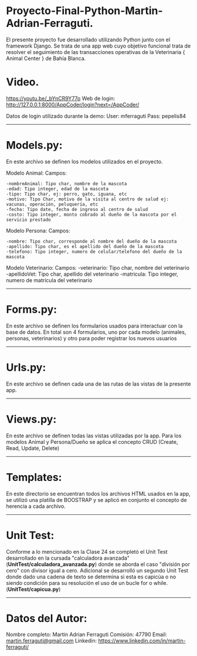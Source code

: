 # Proyecto-Final-Python-Martin-Adrian-Ferraguti.

El presente proyecto fue desarrollado utilizando Python junto con el framework Django. 
Se trata de una app web cuyo objetivo funcional trata de resolver el seguimiento de las transacciones operativas de la Veterinaria { Animal Center } de Bahía Blanca.

# Video.
https://youtu.be/_bYnCR9Y77o
Web de login: http://127.0.0.1:8000/AppCoder/login?next=/AppCoder/

Datos de login utilizado durante la demo:
User: mferraguti
Pass: pepelis84
_______________________________________________________________________________________________________________________________________________________________________
# Models.py:
En este archivo se definen los modelos utilizados en el proyecto.

Modelo Animal: 
Campos:

    -nombreAnimal: Tipo char, nombre de la mascota
    -edad: Tipo integer, edad de la mascota
    -tipo: Tipo char, ej: perro, gato, iguana, etc
    -motivo: Tipo Char, motivo de la visita al centro de salud ej: vacunas, operación, peluquería, etc
    -fecha: Tipo date, fecha de ingreso al centro de salud
    -costo: Tipo integer, monto cobrado al dueño de la mascota por el servicio prestado


Modelo Persona: 
Campos: 

    -nombre: Tipo char, corresponde al nombre del dueño de la mascota
    -apellido: Tipo char, es el apellido del dueño de la mascota
    -telefono: Tipo integer, numero de celular/telefono del dueño de la mascota


Modelo Veterinario:
Campos:
    -veterinario: Tipo char, nombre del veterinario
    -apellidoVet: Tipo char, apellido del veterinario
    -matricula: Tipo integer, numero de matrícula del veterinario

_______________________________________________________________________________________________________________________________________________________________________
# Forms.py:
En este archivo se definen los formularios usados para interactuar con la base de datos.
En total son 4 formularios, uno por cada modelo (animales, personas, veterinarios) y otro para poder registrar los nuevos usuarios 
_______________________________________________________________________________________________________________________________________________________________________


# Urls.py:
En este archivo se definen cada una de las rutas de las vistas de la presente app.
_______________________________________________________________________________________________________________________________________________________________________


# Views.py:
En este archivo se definen todas las vistas utilizadas por la app.
Para los modelos Animal y Persona/Dueño se aplica el concepto CRUD (Create, Read, Update, Delete)
_______________________________________________________________________________________________________________________________________________________________________


# Templates:
En este directorio se encuentran todos los archivos HTML usados en la app, se utilizó una platilla de BOOSTRAP y se aplicó en conjunto el concepto de herencia a cada archivo.
_______________________________________________________________________________________________________________________________________________________________________


# Unit Test:
Conforme a lo mencionado en la Clase 24 se completó el Unit Test desarrollado en la cursada "calculadora avanzada" (**UnitTest/calculadora_avanzada.py**) donde se aborda el caso "división por cero" con divisor igual a cero.
Adicional se desarrolló un segundo Unit Test donde dado una cadena de texto se determina si esta es capicúa o no siendo condición para su resolución el uso de un bucle for o while.
(**UnitTest/capicua.py**)
_______________________________________________________________________________________________________________________________________________________________________


# Datos del Autor:
Nombre completo: Martin Adrian Ferraguti
Comisión: 47790
Email: martin.ferraguti@gmail.com
Linkedin: https://www.linkedin.com/in/martin-ferraguti/
